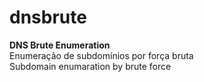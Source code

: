 # dnsbrute
**DNS Brute Enumeration**\
Enumeração de subdomínios por força bruta\
Subdomain enumaration by brute force
